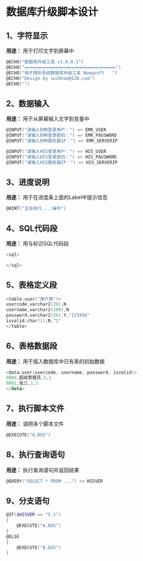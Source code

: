 数据库升级脚本设计
================

1、字符显示
----------

**用途：** 用于打印文字到屏幕中

```powershell
@ECHO("数据库升级工具 v1.0.0.1")
@ECHO("===================================")
@ECHO("电子病历系统数据库升级工具 Nueqsoft   ")
@ECHO("Design by suikhan@126.com")
@ECHO("")

```

2、数据输入
----------

**用途：** 用于从屏幕输入文字到变量中

```powershell
@INPUT("请输入EMR登录用户：") => EMR_USER
@INPUT("请输入EMR登录密码：") => EMR_PASSWORD
@INPUT("请输入EMR服务器IP：") => EMR_SERVERIP

@INPUT("请输入HIS登录用户：") => HIS_USER
@INPUT("请输入HIS登录密码：") => HIS_PASSWORD
@INPUT("请输入HIS服务器IP：") => HIS_SERVERIP

```

3、进度说明
----------

**用途：** 用于在进度条上面的Label中提示信息

```powershell
@HINT("正在执行....操作")

```

4、SQL代码段
------------

**用途：** 用与标识SQL代码段

```powershell
<sql>

</sql>
```

5、表格定义段
------------

```powershell
<table:user("用户表")>
usercode,varchar2(20),N
username,varchar2(200),N
password,varchar2(20),Y,"123456"
isvalid,char(1),N,"1"
</table>
```

6、表格数据段
------------

**用途：** 用于插入数据库中已有表的初始数据

```powershell
<data:user(usercode, username, password, isvalid)>
0000,超级管理员,1,1
0001,张三,1,1
</data>
```

7、执行脚本文件
--------------

**用途：** 调用多个脚本文件

```powershell
@EXECUTE("A.DUS")

```

8、执行查询语句
--------------

**用途：** 执行查询语句并返回结果

```powershell
@QUERY("SELECT * FROM ...") => HISVER

```

9、分支语句
----------

```powershell
@IF($HISVER == "5.1")
{
    @EXECUTE("A.DUS")
}
@ELSE
{
    @EXECUTE("B.DUS")
}
```